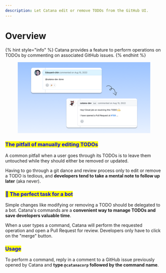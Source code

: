 ```yaml
---
description: Let Catana edit or remove TODOs from the GitHub UI.
---
```


# Overview

{% hint style="info" %}
Catana provides a feature to perform operations on TODOs by commenting on associated GitHub issues.
{% endhint %}

<figure><img src="../.gitbook/assets/catana-command-example.png" alt="" width="563"><figcaption></figcaption></figure>

### <mark style="color:blue;">The pitfall of manually editing TODOs</mark>

A common pitfall when a user goes through its TODOs is to leave them untouched while they should either be removed or updated.

Having to go through a git dance and review process only to edit or remove a TODO is tedious, and **developers tend to take a mental note to follow up later** (aka never).

### <mark style="color:blue;">🤖 The perfect task for a bot</mark>

Simple changes like modifying or removing a TODO should be delegated to a bot. Catana's commands are a **convenient way to manage TODOs and save developers valuable time**.

When a user types a command, Catana will perform the requested operation and open a Pull Request for review. Developers only have to click on the "merge" button.

### <mark style="color:blue;">Usage</mark>

To perform a command, reply in a comment to a GitHub issue previously opened by Catana and **type `@catanacorp` followed by the command name**.
